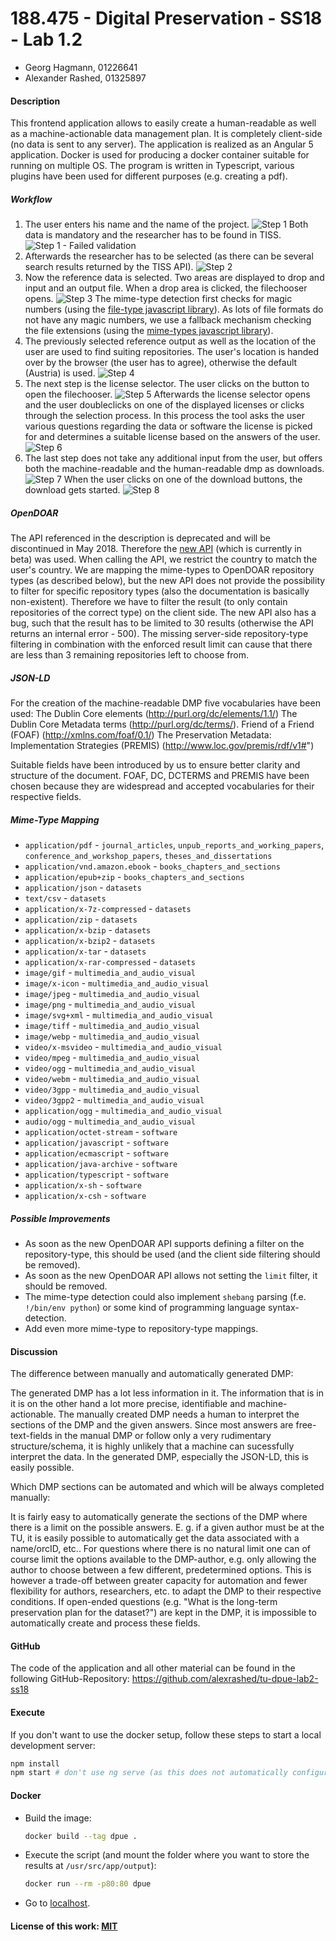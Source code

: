 # 188.475 - Digital Preservation - SS18 - Lab 1.2

- Georg Hagmann, 01226641
- Alexander Rashed, 01325897

#### Description

This frontend application allows to easily create a human-readable as well as a machine-actionable data management plan.
It is completely client-side (no data is sent to any server). The application is realized as an Angular 5 application. Docker is used for producing a docker 
container suitable for running on multiple OS. The program is written in Typescript, various plugins have been used for different purposes (e.g. creating a pdf).

##### Workflow
1. The user enters his name and the name of the project.
   ![Step 1](1.png)
   Both data is mandatory and the researcher has to be found in TISS.
   ![Step 1 - Failed validation](1-validation.png)
2. Afterwards the researcher has to be selected (as there can be several search results returned by the TISS API).
   ![Step 2](2.png)
3. Now the reference data is selected. Two areas are displayed to drop and input and an output file.
   When a drop area is clicked, the filechooser opens. 
   ![Step 3](3.png)
   The mime-type detection first checks for magic numbers (using the [file-type javascript library](https://github.com/sindresorhus/file-type)).
   As lots of file formats do not have any magic numbers, we use a fallback mechanism checking the file extensions (using the [mime-types javascript library](https://github.com/jshttp/mime-types)).
4. The previously selected reference output as well as the location of the user are used to find suiting repositories.
   The user's location is handed over by the browser (the user has to agree), otherwise the default (Austria) is used.
   ![Step 4](4.png)
 5. The next step is the license selector. The user clicks on the button to open the filechooser. 
  ![Step 5](5.png)
  Afterwards the license selector opens and the user doubleclicks on one of the displayed licenses or clicks through the selection process. In this process the tool
  asks the user various questions regarding the data or software the license is picked for and determines a suitable license based on the answers of the user. 
  ![Step 6](6.png)
 6. The last step does not take any additional input from the user, but offers both the machine-readable and the human-readable dmp as downloads.
 ![Step 7](7.png)
  When the user clicks on one of the download buttons, the download gets started.
  ![Step 8](8.png)

##### OpenDOAR
The API referenced in the description is deprecated and will be discontinued in May 2018. Therefore the [new API](http://v2.opendoar.sherpa.ac.uk/api.html) (which is currently in beta) was used.
When calling the API, we restrict the country to match the user's country. 
We are mapping the mime-types to OpenDOAR repository types (as described below), but the new API does not provide the possibility to filter for specific repository types (also the documentation is basically non-existent).
Therefore we have to filter the result (to only contain repositories of the correct type) on the client side. 
The new API also has a bug, such that the result has to be limited to 30 results (otherwise the API returns an internal error - 500).
The missing server-side repository-type filtering in combination with the enforced result limit can cause that there are less than 3 remaining repositories left to choose from.

##### JSON-LD

For the creation of the machine-readable DMP five vocabularies have been used:
The Dublin Core elements (http://purl.org/dc/elements/1.1/)
The Dublin Core Metadata terms (http://purl.org/dc/terms/).
Friend of a Friend (FOAF) (http://xmlns.com/foaf/0.1/)
The Preservation Metadata: Implementation Strategies (PREMIS) (http://www.loc.gov/premis/rdf/v1#")

Suitable fields have been introduced by us to ensure better clarity and structure of the document.
FOAF, DC, DCTERMS and PREMIS have been chosen because they are widespread and accepted vocabularies for their respective fields.

##### Mime-Type Mapping
- `application/pdf` - `journal_articles`, `unpub_reports_and_working_papers`, `conference_and_workshop_papers`, `theses_and_dissertations`
- `application/vnd.amazon.ebook` - `books_chapters_and_sections`
- `application/epub+zip` - `books_chapters_and_sections`
- `application/json` - `datasets`
- `text/csv` - `datasets`
- `application/x-7z-compressed` - `datasets`
- `application/zip` - `datasets`
- `application/x-bzip` - `datasets`
- `application/x-bzip2` - `datasets`
- `application/x-tar` - `datasets`
- `application/x-rar-compressed` - `datasets`
- `image/gif` - `multimedia_and_audio_visual`
- `image/x-icon` - `multimedia_and_audio_visual`
- `image/jpeg` - `multimedia_and_audio_visual`
- `image/png` - `multimedia_and_audio_visual`
- `image/svg+xml` - `multimedia_and_audio_visual`
- `image/tiff` - `multimedia_and_audio_visual`
- `image/webp` - `multimedia_and_audio_visual`
- `video/x-msvideo` - `multimedia_and_audio_visual`
- `video/mpeg` - `multimedia_and_audio_visual`
- `video/ogg` - `multimedia_and_audio_visual`
- `video/webm` - `multimedia_and_audio_visual`
- `video/3gpp` - `multimedia_and_audio_visual`
- `video/3gpp2` - `multimedia_and_audio_visual`
- `application/ogg` - `multimedia_and_audio_visual`
- `audio/ogg` - `multimedia_and_audio_visual`
- `application/octet-stream` - `software`
- `application/javascript` - `software`
- `application/ecmascript` - `software`
- `application/java-archive` - `software`
- `application/typescript` - `software`
- `application/x-sh` - `software`
- `application/x-csh` - `software`


##### Possible Improvements
- As soon as the new OpenDOAR API supports defining a filter on the repository-type, this should be used (and the client side filtering should be removed).
- As soon as the new OpenDOAR API allows not setting the `limit` filter, it should be removed.
- The mime-type detection could also implement `shebang` parsing (f.e. `!/bin/env python`) or some kind of programming language syntax-detection.
- Add even more mime-type to repository-type mappings.

#### Discussion

The difference between manually and automatically generated DMP: 

The generated DMP has a lot less information in it. The information that is in it is on the other hand a lot more precise, identifiable and machine-actionable. 
The manually created DMP needs a human to interpret the sections of the DMP and the given answers. Since most answers are free-text-fields in the manual DMP or 
follow only a very rudimentary structure/schema, it is highly unlikely that a machine can sucessfully interpret the data. In the generated DMP, especially the JSON-LD, 
this is easily possible. 

Which DMP sections can be automated and which will be always completed manually:

It is fairly easy to automatically generate the sections of the DMP where there is a limit on the possible answers. E. g. if a given author must be at the TU, it is easily possible 
to automatically get the data associated with a name/orcID, etc.. For questions where there is no natural limit one can of course limit the options available to the DMP-author, e.g. 
only allowing the author to choose between a few different, predetermined options. This is however a trade-off between greater capacity for automation and fewer flexibility for authors,
 researchers, etc. to adapt the DMP to their respective conditions. If open-ended questions (e.g. "What is the long-term preservation plan for the dataset?") are kept in the DMP, it is 
 impossible to automatically create and process these fields. 



#### GitHub

The code of the application and all other material can be found in the following GitHub-Repository: https://github.com/alexrashed/tu-dpue-lab2-ss18


#### Execute

If you don't want to use the docker setup, follow these steps to start a local development server:
```bash
npm install
npm start # don't use ng serve (as this does not automatically configure the API proxy configuration)
```

#### Docker

- Build the image:
  ```bash
  docker build --tag dpue .
  ```
- Execute the script (and mount the folder where you want to store the results at `/usr/src/app/output`):
  ```bash
  docker run --rm -p80:80 dpue
  ```
- Go to [localhost](http://localhost:80).

#### License of this work: [MIT](https://opensource.org/licenses/MIT)
